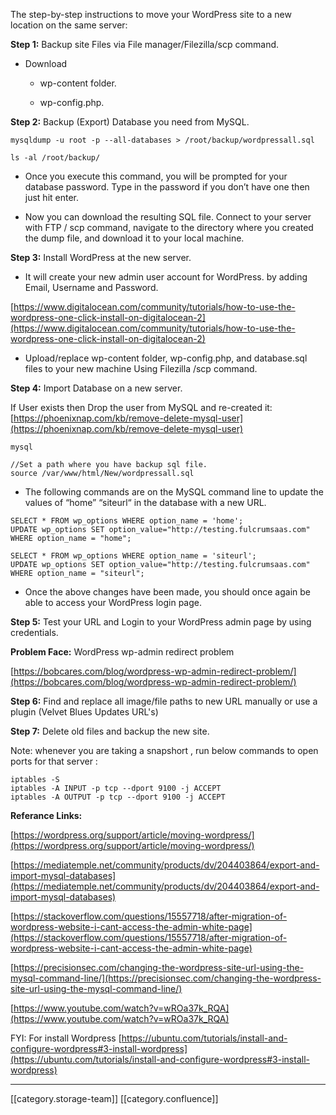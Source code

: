 The step-by-step instructions to move your WordPress site to a new location on the same server:

 **Step 1:**  Backup site Files via File manager/Filezilla/scp command.


* Download 


    * wp-content folder.


    * wp-config.php.



    

 **Step 2:**  Backup (Export) Database you need from MySQL.


```
mysqldump -u root -p --all-databases > /root/backup/wordpressall.sql

ls -al /root/backup/
```

* Once you execute this command, you will be prompted for your database password. Type in the password if you don’t have one then just hit enter.


* Now you can download the resulting SQL file. Connect to your server with FTP / scp command, navigate to the directory where you created the dump file, and download it to your local machine.



 **Step 3:**  Install WordPress at the new server.


* It will create your new admin user account for WordPress. by adding Email, Username and Password.



[https://www.digitalocean.com/community/tutorials/how-to-use-the-wordpress-one-click-install-on-digitalocean-2](https://www.digitalocean.com/community/tutorials/how-to-use-the-wordpress-one-click-install-on-digitalocean-2)


* Upload/replace wp-content folder, wp-config.php, and database.sql files to your new machine Using Filezilla /scp command.



 **Step 4:** Import Database on a new server.

If User exists then Drop the user from MySQL and re-created it: [https://phoenixnap.com/kb/remove-delete-mysql-user](https://phoenixnap.com/kb/remove-delete-mysql-user)


```
mysql

//Set a path where you have backup sql file.
source /var/www/html/New/wordpressall.sql
```

* The following commands are on the MySQL command line to update the values of “home” “siteurl“ in the database with a new URL.




```
SELECT * FROM wp_options WHERE option_name = 'home';
UPDATE wp_options SET option_value="http://testing.fulcrumsaas.com" WHERE option_name = "home";

SELECT * FROM wp_options WHERE option_name = 'siteurl';
UPDATE wp_options SET option_value="http://testing.fulcrumsaas.com" WHERE option_name = "siteurl";
```

* Once the above changes have been made, you should once again be able to access your WordPress login page.



 **Step 5:**  Test your URL and Login to your WordPress admin page by using credentials.

 **Problem Face:** WordPress wp-admin redirect problem

[https://bobcares.com/blog/wordpress-wp-admin-redirect-problem/](https://bobcares.com/blog/wordpress-wp-admin-redirect-problem/)

 **Step 6:**   Find and replace all image/file paths to new URL manually or use a plugin (Velvet Blues Updates URL's)

 **Step 7:**  Delete old files and backup the new site.

Note: whenever you are taking a snapshort , run below commands to open ports for that server : 


```
iptables -S
iptables -A INPUT -p tcp --dport 9100 -j ACCEPT
iptables -A OUTPUT -p tcp --dport 9100 -j ACCEPT
```


 **Referance Links:** 

[https://wordpress.org/support/article/moving-wordpress/](https://wordpress.org/support/article/moving-wordpress/)

[https://mediatemple.net/community/products/dv/204403864/export-and-import-mysql-databases](https://mediatemple.net/community/products/dv/204403864/export-and-import-mysql-databases)

[https://stackoverflow.com/questions/15557718/after-migration-of-wordpress-website-i-cant-access-the-admin-white-page](https://stackoverflow.com/questions/15557718/after-migration-of-wordpress-website-i-cant-access-the-admin-white-page)

[https://precisionsec.com/changing-the-wordpress-site-url-using-the-mysql-command-line/](https://precisionsec.com/changing-the-wordpress-site-url-using-the-mysql-command-line/)

[https://www.youtube.com/watch?v=wROa37k_RQA](https://www.youtube.com/watch?v=wROa37k_RQA)



FYI: For install Wordpress  [https://ubuntu.com/tutorials/install-and-configure-wordpress#3-install-wordpress](https://ubuntu.com/tutorials/install-and-configure-wordpress#3-install-wordpress)



*****

[[category.storage-team]] 
[[category.confluence]] 
